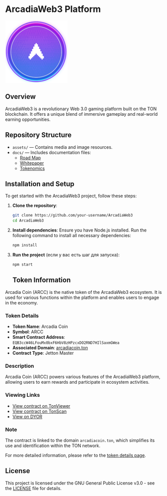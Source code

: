 # ArcadiaWeb3 Platform

![Logo](assets/ARCC%20Logo%20200x200.png) <!-- Ensure the path is correct for your project -->

## Overview
ArcadiaWeb3 is a revolutionary Web 3.0 gaming platform built on the TON blockchain. It offers a unique blend of immersive gameplay and real-world earning opportunities.

## Repository Structure
- `assets/` — Contains media and image resources.
- `docs/` — Includes documentation files:
  - [Road Map](docs/ROAD%20MAP.pdf)
  - [Whitepaper](docs/WHITEPAPER.pdf)
  - [Tokenomics](docs/TOKENOMICS.pdf)

## Installation and Setup
To get started with the ArcadiaWeb3 project, follow these steps:

1. **Clone the repository**:
    ```bash
    git clone https://github.com/your-username/ArcadiaWeb3
    cd ArcadiaWeb3
    ```

2. **Install dependencies**: Ensure you have Node.js installed. Run the following command to install all necessary dependencies:
    ```bash
    npm install
    ```

3. **Run the project** (если у вас есть шаг для запуска):
    ```bash
    npm start
    ```
    ## Token Information

Arcadia Coin (ARCC) is the native token of the ArcadiaWeb3 ecosystem. It is used for various functions within the platform and enables users to engage in the economy.

### Token Details
- **Token Name**: Arcadia Coin
- **Symbol**: ARCC
- **Smart Contract Address**: `EQB3ccW46LFouMx0bxF6HbV8zHPzcxDO2RND7HIlSaxmGWea`
- **Associated Domain**: [arcadiacoin.ton](https://tonviewer.com/arcadiacoin.ton)
- **Contract Type**: Jetton Master

### Description
Arcadia Coin (ARCC) powers various features of the ArcadiaWeb3 platform, allowing users to earn rewards and participate in ecosystem activities.

### Viewing Links
- [View contract on TonViewer](https://tonviewer.com/arcadiacoin.ton)
- [View contract on TonScan](https://tonscan.org/address/EQB3ccW46LFouMx0bxF6HbV8zHPzcxDO2RND7HIlSaxmGWea)
- [View on DYOR](https://dyor.io/ru/token/EQB3ccW46LFouMx0bxF6HbV8zHPzcxDO2RND7HIlSaxmGWea)

### Note
The contract is linked to the domain `arcadiacoin.ton`, which simplifies its use and identification within the TON network.

For more detailed information, please refer to the [token details page](https://dyor.io/ru/token/EQB3ccW46LFouMx0bxF6HbV8zHPzcxDO2RND7HIlSaxmGWea).

## License
This project is licensed under the GNU General Public License v3.0 - see the [LICENSE](LICENSE) file for details.

